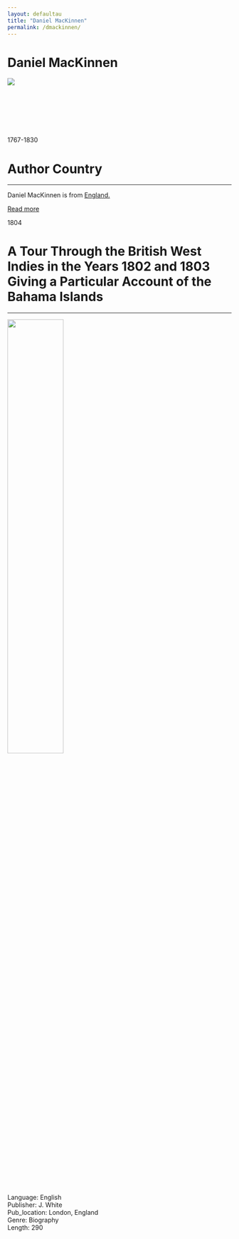 ```yaml
---
layout: defaultau
title: "Daniel MacKinnen"
permalink: /dmackinnen/
---
```

<!-- partial:index.partial.html -->
<div class="content">
    <h1>Daniel MacKinnen</h1>
    <div class="quote">
        <div><img src="https://t4.ftcdn.net/jpg/03/40/12/49/360_F_340124934_bz3pQTLrdFpH92ekknuaTHy8JuXgG7fi.jpg" class="logo"></div>
    </div>
    <div class="timeline">
        <div style="padding-bottom:100px;"></div>
        <div class="block">
            <div class="date right"><p class="right"> 1767-1830 </p></div>
            <div class="dot"></div>
            <div class="left first">
            <div class="author_country">
                <h1>Author Country</h1><hr>
          <div class="aclocation">  <p>Daniel MacKinnen is from <a href="{{ site.baseurl }}/11">England.</a></p></div>
              <div class="acreadmore">  <a href="https://en.wikipedia.org/wiki/Daniel_Mackinnon" target="_blank">Read more</a></div>
            </div>
            </div>
        </div>
        <div class="block">
            <div class="date left"><p class="left">1804</p></div>
            <div class="dot"></div>
            <div class="right">
                <h1>A Tour Through the British West Indies in the Years 1802 and 1803 Giving a Particular Account of the Bahama Islands</h1><hr>
                <p><img src="https://m.media-amazon.com/images/I/31F5DrwRb9L._AC_SY780_.jpg" height="50%" width = "50%"></p>
                <p>
                Language: English<br/>
                Publisher: J. White<br/>
                Pub_location: London, England<br/>
                Genre: Biography<br/>
                Length: 290</p>
            </div>
        </div>
        <div id="footer">
    </div>
</div>
